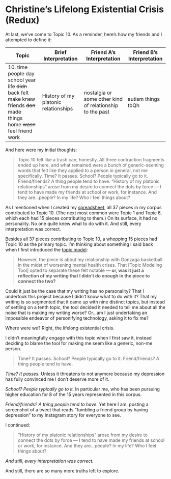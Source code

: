 # Christine’s Lifelong Existential Crisis (Redux)

At last, we’ve come to Topic 10. As a reminder, here’s how my friends and I attempted to define it:

| Topic | Brief Interpretation | Friend A’s Interpretation | Friend B’s Interpretation |
|---|---|---|---|
| 10. time people day school year life <s>didn</s> back felt make knew friends <s>don</s> made things home <s>wasn</s> feel friend work | History of my platonic relationships | nostalgia or some other kind of relationship to the past | autism things tbQh |

And here were my initial thoughts:

> Topic 10 felt like a trash can, honestly. All three contraction fragments ended up here, and what remained were a bunch of generic-seeming words that felt like they applied to a person in general, not me specifically. Time? It passes. School? People typically go to it. Friend/friends? A thing people tend to have. “History of my platonic relationships” arose from my desire to connect the dots by force — I tend to have made my friends at school or work, for instance. And they are…people? In my life? Who I feel things about?

As I mentioned when I created my [spreadsheet](part-5.md), all 37 pieces in my corpus contributed to Topic 10. (The next most common were Topic 1 and Topic 6, which each had 15 pieces contributing to them.) On its surface, it had no personality. No one quite knew what to do with it. And still, every interpretation was correct.

Besides all 37 pieces contributing to Topic 10, a whopping 15 pieces had Topic 10 as the primary topic. I’m thinking about something I said back when I first introduced the [topic model](part-4.md):

> However, the piece is about my relationship with Gonzaga basketball in the midst of worsening mental health crises. That \[Topic Modeling Tool] opted to separate these felt notable — **or, was it just a reflection of my writing that I didn’t do enough in the piece to connect the two?**

Could it just be the case that my writing has no personality? That I undertook this project because I didn’t know what to do with it? That my writing is so segmented that it came up with nine distinct topics, but instead of settling on a tenth topic, the tool decided it needed to tell me about all the noise that is making my writing worse? Or…am I just undertaking an impossible endeavor of personifying technology, asking it to fix me?

Where were we? Right, the lifelong existential crisis.

I didn’t meaningfully engage with this topic when I first saw it, instead deciding to blame the tool for making me seem like a generic, non-me person.

> Time? It passes. School? People typically go to it. Friend/friends? A thing people tend to have.

_Time? It passes._ Unless it threatens to not anymore because my depression has fully convinced me I don’t deserve more of it.

_School? People typically go to it._ In particular me, who has been pursuing higher education for 8 of the 15 years represented in this corpus.

_Friend/friends? A thing people tend to have._ Yet here I am, posting a screenshot of a tweet that reads “fumbling a friend group by having depression” to my Instagram story for everyone to see.

I continued:

> "History of my platonic relationships" arose from my desire to connect the dots by force — I tend to have made my friends at school or work, for instance. And they are…people? In my life? Who I feel things about?

_And still, every interpretation was correct._

And still, there are so many more truths left to explore.